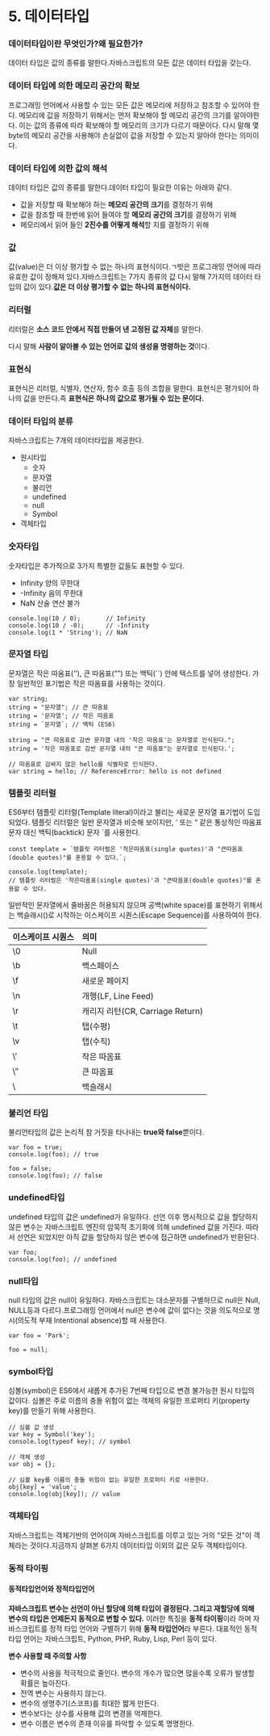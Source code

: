 # 5. 데이터타입

### 데이터타입이란 무엇인가?왜 필요한가?

데이터 타입은 값의 종류를 말한다.자바스크립트의 모든 값은 데이터 타입을 갖는다.

### 데이터 타입에 의한 메모리 공간의 확보

프로그래밍 언어에서 사용할 수 있는 모든 값은 메모리에 저장하고 참조할 수 있어야 한다. 메모리에 값을 저장하기 위해서는 먼저 확보해야 할 메모리 공간의 크기를 알아야한다. 이는 값의 종류에 따라 확보해야 할 메모리의 크기가 다르기 때문이다. 다시 말해 몇 byte의 메모리 공간을 사용해야 손실없이 값을 저장할 수 있는지 알아야 한다는 의미이다.

### 데이터 타입에 의한 값의 해석

데이터 타입은 값의 종류를 말한다.데이터 타입이 필요한 이유는 아래와 같다.

- 값을 저장할 때 확보해야 하는 **메모리 공간의 크기**를 결정하기 위해
- 값을 참조할 때 한번에 읽어 들여야 할 **메모리 공간의 크기**를 결정하기 위해
- 메모리에서 읽어 들인 **2진수를 어떻게 해석**할 지를 결정하기 위해

### 값

값(value)은 더 이상 평가할 수 없는 하나의 표현식이다.ㄱ밧은 프로그래밍 언어에 따라 유효한 값이 정해져 있다.자바스크립트는 7가지 종류의 값 다시 말해 7가지의 데이터 타입의 값이 있다.**값은 더 이상 평가할 수 없는 하나의 표현식이다.**

### 리터럴

리터럴은 **소스 코드 안에서 직접 만들어 낸 고정된 값 자체**를 말한다.

다시 말해 **사람이 알아볼 수 있는 언어로 값의 생성을 명령하는 것**이다.

### 표현식

표현식은 리터럴, 식별자, 연산자, 함수 호출 등의 조합을 말한다. 표현식은 평가되어 하나의 값을 만든다.즉 **표현식은 하나의 값으로 평가될 수 있는 문이다.**

### 데이터 타입의 분류

자바스크립트는 7개의 데이터타입을 제공한다.

- 원시타입
  - 숫자
  - 문자열
  - 불리언
  - undefined
  - null
  - Symbol
- 객체타입

### 숫자타입

숫자타입은 추가적으로 3가지 특별한 값들도 표현할 수 있다.

- Infinity 양의 무한대
- -Infinity 음의 무한대
- NaN 산술 연산 불가

```
console.log(10 / 0);       // Infinity
console.log(10 / -0);      // -Infinity
console.log(1 * 'String'); // NaN
```

### 문자열 타입

문자열은 작은 따옴표(‘’), 큰 따옴표(“”) 또는 백틱(``) 안에 텍스트를 넣어 생성한다. 가장 일반적인 표기법은 작은 따옴표를 사용하는 것이다.

```
var string;
string = "문자열"; // 큰 따옴표
string = '문자열'; // 작은 따옴표
string = `문자열`; // 백틱 (ES6)

string = "큰 따옴표로 감싼 문자열 내의 '작은 따옴표'는 문자열로 인식된다.";
string = '작은 따옴표로 감싼 문자열 내의 "큰 따옴표"는 문자열로 인식된다.';
```

```
// 따옴표로 감싸지 않은 hello를 식별자로 인식한다.
var string = hello; // ReferenceError: hello is not defined
```

### 템플릿 리터럴

ES6부터 템플릿 리터럴(Template literal)이라고 불리는 새로운 문자열 표기법이 도입되었다. 템플릿 리터럴은 일반 문자열과 비슷해 보이지만, ‘ 또는 “ 같은 통상적인 따옴표 문자 대신 백틱(backtick) 문자 `를 사용한다.

```
const template = `템플릿 리터럴은 '작은따옴표(single quotes)'과 "큰따옴표(double quotes)"를 혼용할 수 있다.`;

console.log(template);
// 템플릿 리터럴은 '작은따옴표(single quotes)'과 "큰따옴표(double quotes)"를 혼용할 수 있다.
```

일반적인 문자열에서 줄바꿈은 허용되지 않으며 공백(white space)를 표현하기 위해서는 백슬래시(\)로 시작하는 이스케이프 시퀀스(Escape Sequence)를 사용하여야 한다.

| 이스케이프 시퀀스 | 의미                             |
| :---------------- | :------------------------------- |
| \0                | Null                             |
| \b                | 백스페이스                       |
| \f                | 새로운 페이지                    |
| \n                | 개행(LF, Line Feed)              |
| \r                | 캐리지 리턴(CR, Carriage Return) |
| \t                | 탭(수평)                         |
| \v                | 탭(수직)                         |
| \’                | 작은 따옴표                      |
| \”                | 큰 따옴표                        |
| \\                | 백슬래시                         |

### 불리언 타입

불리언타입의 값은 논리적 참 거짓을 타나내는 **true와 false**뿐이다.

```
var foo = true;
console.log(foo); // true

foo = false;
console.log(foo); // false
```

### undefined타입

undefined 타입의 값은 undefined가 유일하다. 선언 이후 명시적으로 값을 할당하지 않은 변수는 자바스크립트 엔진의 암묵적 초기화에 의해 undefined 값을 가진다. 따라서 선언은 되었지만 아직 값을 할당하지 않은 변수에 접근하면 undefined가 반환된다.

```
var foo;
console.log(foo); // undefined
```

### null타입

null 타입의 값은 null이 유일하다. 자바스크립트는 대소문자를 구별하므로 null은 Null, NULL등과 다르다.프로그래밍 언어에서 null은 변수에 값이 없다는 것을 의도적으로 명시(의도적 부재 Intentional absence)할 때 사용한다.

```
var foo = 'Park';

foo = null;
```

### symbol타입

 심볼(symbol)은 ES6에서 새롭게 추가된 7번째 타입으로 변경 불가능한 원시 타입의 값이다. 심볼은 주로 이름의 충돌 위험이 없는 객체의 유일한 프로퍼티 키(property key)를 만들기 위해 사용한다.

```
// 심볼 값 생성
var key = Symbol('key');
console.log(typeof key); // symbol

// 객체 생성
var obj = {};

// 심볼 key를 이름의 충돌 위험이 없는 유일한 프로퍼티 키로 사용한다.
obj[key] = 'value';
console.log(obj[key]); // value
```

### 객체타입

자바스크립트는 객체기반의 언어이며 자바스크립트를 이루고 있는 거의 "모든 것"이 객체라는 것이다.지금까지 살펴본 6가지 데이터타입 이외의 값은 모두 객체타입이다.

### 동적 타이핑

#### 동적타입언어와 정적타입언어

 **자바스크립트 변수는 선언이 아닌 할당에 의해 타입이 결정된다. 그리고 재할당에 의해 변수의 타입은 언제든지 동적으로 변할 수 있다.** 이러한 특징을 **동적 타이핑**이라 하며 자바스크립트를 정적 타입 언어와 구별하기 위해 **동적 타입언어**라 부른다. 대표적인 동적 타입 언어는 자바스크립트, Python, PHP, Ruby, Lisp, Perl 등이 있다. 



**변수 사용할 때 주의할 사항**

- 변수의 사용을 적극적으로 줄인다. 변수의 개수가 많으면 많을수록 오류가 발생할 확률은 높아진다.
- 전역 변수는 사용하지 않는다.
- 변수의 생명주기(스코프)를 최대한 짧게 만든다.
- 변수보다는 상수를 사용해 값의 변경을 억제한다.
- 변수 이름은 변수의 존재 이유를 파악할 수 있도록 명명한다.